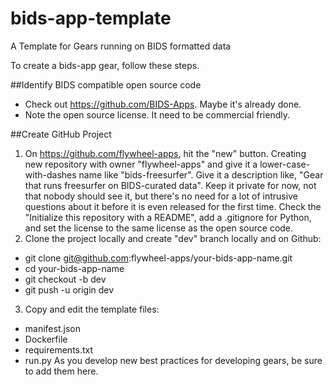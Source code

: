 # bids-app-template
A Template for Gears running on BIDS formatted data

To create a bids-app gear, follow these steps.

##Identify BIDS compatible open source code

* Check out https://github.com/BIDS-Apps.  Maybe it's already done.
* Note the open source license.  It need to be commercial friendly.

##Create GitHub Project

1. On https://github.com/flywheel-apps, hit the "new" button. Creating new repository with owner "flywheel-apps" and give it a lower-case-with-dashes name like "bids-freesurfer".  Give it a description like, "Gear that runs freesurfer on BIDS-curated data".  Keep it private for now, not that nobody should see it, but there's no need for a lot of intrusive questions about it before it is even released for the first time.  Check the "Initialize this repository with a README", add a .gitignore for Python, and set the license to the same license as the open source code.
2. Clone the project locally and create "dev" branch locally and on Github:
  * git clone git@github.com:flywheel-apps/your-bids-app-name.git
  * cd your-bids-app-name
  * git checkout -b dev
  * git push -u origin dev
3. Copy and edit the template files:
* manifest.json
* Dockerfile
* requirements.txt
* run.py
As you develop new best practices for developing gears, be sure to add them here.
